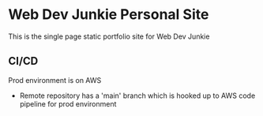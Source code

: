 # Web Dev Junkie Personal Site

This is the single page static portfolio site for Web Dev Junkie

## CI/CD

Prod environment is on AWS

- Remote repository has a 'main' branch which is hooked up to AWS code pipeline for prod environment
